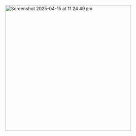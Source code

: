 <img width="396" alt="Screenshot 2025-04-15 at 11 24 49 pm" src="https://github.com/user-attachments/assets/67775ef4-ed02-4519-8598-1b6a6bf6a843" />
